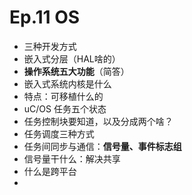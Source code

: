 # Ep.11 OS

* 三种开发方式
* 嵌入式分层（HAL啥的）
* **操作系统五大功能**（简答）
* 嵌入式系统内核是什么
* 特点：可移植什么的
* uC/OS 任务五个状态
* 任务控制块要知道，以及分成两个啥？
* 任务调度三种方式
* 任务间同步与通信：**信号量、事件标志组**
* 信号量干什么：解决共享
* 什么是跨平台
* 